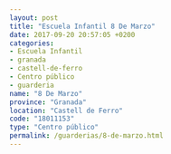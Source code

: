 ```yaml
---
layout: post
title: "Escuela Infantil 8 De Marzo"
date: 2017-09-20 20:57:05 +0200
categories:
- Escuela Infantil
- granada
- castell-de-ferro
- Centro público
- guarderia
name: "8 De Marzo"
province: "Granada"
location: "Castell de Ferro"
code: "18011153"
type: "Centro público"
permalink: /guarderias/8-de-marzo.html
---
```

